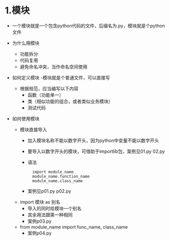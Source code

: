 # 1.模块
- 一个模块就是一个包含python代码的文件，后缀名为.py，模块就是个python文件
- 为什么用模块
    - 功能拆分
    - 代码复用
    - 避免命名冲突，当作命名空间使用
- 如何定义模块
    -模块就是个普通文件，可以直接写
    - 根据规范，应当编写以下内容
        - 函数（功能单一）
        - 类（相似功能的组合，或者类似业务模块）
        - 测试代码
        
- 如何使用模块
    - 模块直接导入
        - 加入模块名称不能以数字开头，因为python中变量不能以数字开头
        - 要导入以数字开头的模块，可借助于importlib包，案例见01.py 02.py
        - 语法
    
                import module_name
                module_name.function_name
                module_name.class_name
        - 案例见p01.py p02.py        
    - import 模块 as 别名
        - 导入的同时给模块一个别名
        - 其余用法跟第一种相同
        - 案例p03.py
    - from module_name import func_name, class_name
        - 案例p04.py